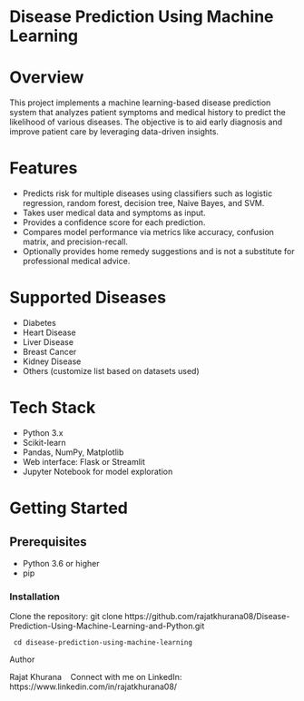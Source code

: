 <h1>Disease Prediction Using Machine Learning</h1>
<h1>Overview</h1>
This project implements a machine learning-based disease prediction system that analyzes patient symptoms and medical history to predict the likelihood of various diseases. The objective is to aid early diagnosis and improve patient care by leveraging data-driven insights.

<h1>Features</h1>
<ul>
  <li>Predicts risk for multiple diseases using classifiers such as logistic regression, random forest, decision tree, Naive Bayes, and SVM.</li>
  <li>Takes user medical data and symptoms as input.</li>
  <li>Provides a confidence score for each prediction.</li>
  <li>Compares model performance via metrics like accuracy, confusion matrix, and precision-recall.</li>
  <li>Optionally provides home remedy suggestions and is not a substitute for professional medical advice.</li>
</ul>

<h1>Supported Diseases</h1>
<ul>
  <li>Diabetes</li>
  <li>Heart Disease</li>
  <li>Liver Disease</li>
  <li>Breast Cancer</li>
  <li>Kidney Disease</li>
  <li>Others (customize list based on datasets used)</li>
</ul>

<h1>Tech Stack</h1>
<ul>
  <li>Python 3.x</li>
  <li>Scikit-learn</li>
  <li>Pandas, NumPy, Matplotlib</li>
  <li>Web interface: Flask or Streamlit</li>
  <li>Jupyter Notebook for model exploration</li>
</ul>


<h1>Getting Started</h1>
<h2>Prerequisites</h2>
<ul>
  <li>Python 3.6 or higher</li>
  <li>pip</li>
</ul>

<h3>Installation</h3>
  Clone the repository: git clone https://github.com/rajatkhurana08/Disease-Prediction-Using-Machine-Learning-and-Python.git

     cd disease-prediction-using-machine-learning
<p>Author</p>
<p> Rajat Khurana &nbsp;&nbsp;
  Connect with me on LinkedIn: https://www.linkedin.com/in/rajatkhurana08/</p>

    
</ul>

